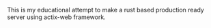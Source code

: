 This is my educational attempt to make a rust based production ready server using actix-web framework.

